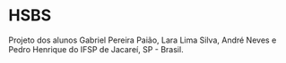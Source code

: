 # HSBS
 Projeto dos alunos Gabriel Pereira Paião, Lara Lima Silva, André Neves e Pedro Henrique do IFSP de Jacareí, SP - Brasil.
